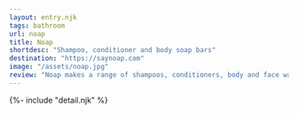 ```yaml
---
layout: entry.njk
tags: bathroom
url: noap
title: Noap
shortdesc: "Shampoo, conditioner and body soap bars"
destination: "https://saynoap.com"
image: "/assets/noap.jpg"
review: "Noap makes a range of shampoos, conditioners, body and face wash bars in a variety of scents. They also make quite an ingenious shower soap rack that you might want to check out if you don't already have soap dishes."
---
```

{%- include "detail.njk" %}

